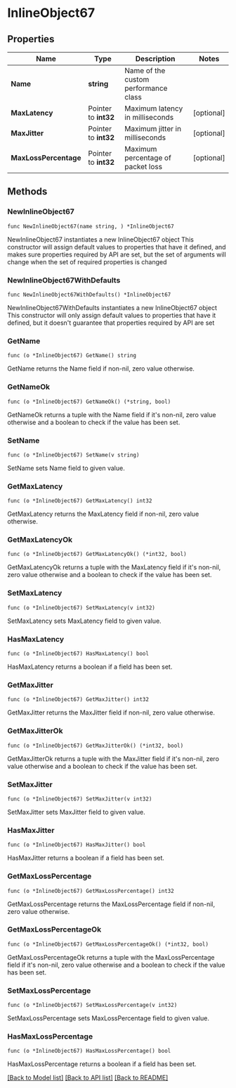 # InlineObject67

## Properties

Name | Type | Description | Notes
------------ | ------------- | ------------- | -------------
**Name** | **string** | Name of the custom performance class | 
**MaxLatency** | Pointer to **int32** | Maximum latency in milliseconds | [optional] 
**MaxJitter** | Pointer to **int32** | Maximum jitter in milliseconds | [optional] 
**MaxLossPercentage** | Pointer to **int32** | Maximum percentage of packet loss | [optional] 

## Methods

### NewInlineObject67

`func NewInlineObject67(name string, ) *InlineObject67`

NewInlineObject67 instantiates a new InlineObject67 object
This constructor will assign default values to properties that have it defined,
and makes sure properties required by API are set, but the set of arguments
will change when the set of required properties is changed

### NewInlineObject67WithDefaults

`func NewInlineObject67WithDefaults() *InlineObject67`

NewInlineObject67WithDefaults instantiates a new InlineObject67 object
This constructor will only assign default values to properties that have it defined,
but it doesn't guarantee that properties required by API are set

### GetName

`func (o *InlineObject67) GetName() string`

GetName returns the Name field if non-nil, zero value otherwise.

### GetNameOk

`func (o *InlineObject67) GetNameOk() (*string, bool)`

GetNameOk returns a tuple with the Name field if it's non-nil, zero value otherwise
and a boolean to check if the value has been set.

### SetName

`func (o *InlineObject67) SetName(v string)`

SetName sets Name field to given value.


### GetMaxLatency

`func (o *InlineObject67) GetMaxLatency() int32`

GetMaxLatency returns the MaxLatency field if non-nil, zero value otherwise.

### GetMaxLatencyOk

`func (o *InlineObject67) GetMaxLatencyOk() (*int32, bool)`

GetMaxLatencyOk returns a tuple with the MaxLatency field if it's non-nil, zero value otherwise
and a boolean to check if the value has been set.

### SetMaxLatency

`func (o *InlineObject67) SetMaxLatency(v int32)`

SetMaxLatency sets MaxLatency field to given value.

### HasMaxLatency

`func (o *InlineObject67) HasMaxLatency() bool`

HasMaxLatency returns a boolean if a field has been set.

### GetMaxJitter

`func (o *InlineObject67) GetMaxJitter() int32`

GetMaxJitter returns the MaxJitter field if non-nil, zero value otherwise.

### GetMaxJitterOk

`func (o *InlineObject67) GetMaxJitterOk() (*int32, bool)`

GetMaxJitterOk returns a tuple with the MaxJitter field if it's non-nil, zero value otherwise
and a boolean to check if the value has been set.

### SetMaxJitter

`func (o *InlineObject67) SetMaxJitter(v int32)`

SetMaxJitter sets MaxJitter field to given value.

### HasMaxJitter

`func (o *InlineObject67) HasMaxJitter() bool`

HasMaxJitter returns a boolean if a field has been set.

### GetMaxLossPercentage

`func (o *InlineObject67) GetMaxLossPercentage() int32`

GetMaxLossPercentage returns the MaxLossPercentage field if non-nil, zero value otherwise.

### GetMaxLossPercentageOk

`func (o *InlineObject67) GetMaxLossPercentageOk() (*int32, bool)`

GetMaxLossPercentageOk returns a tuple with the MaxLossPercentage field if it's non-nil, zero value otherwise
and a boolean to check if the value has been set.

### SetMaxLossPercentage

`func (o *InlineObject67) SetMaxLossPercentage(v int32)`

SetMaxLossPercentage sets MaxLossPercentage field to given value.

### HasMaxLossPercentage

`func (o *InlineObject67) HasMaxLossPercentage() bool`

HasMaxLossPercentage returns a boolean if a field has been set.


[[Back to Model list]](../README.md#documentation-for-models) [[Back to API list]](../README.md#documentation-for-api-endpoints) [[Back to README]](../README.md)


